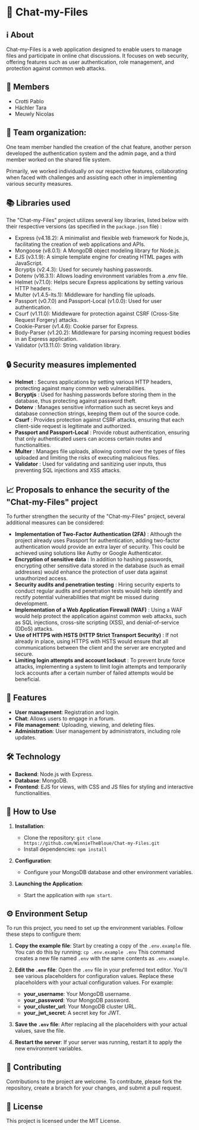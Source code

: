 # 📁 Chat-my-Files

## ℹ️ About
Chat-my-Files is a web application designed to enable users to manage files and participate in online chat discussions. It focuses on web security, offering features such as user authentication, role management, and protection against common web attacks.

## 👥 Members
- Crotti Pablo
- Hächler Tara
- Meuwly Nicolas

## 🧩 Team organization:
One team member handled the creation of the chat feature, another person developed the authentication system and the admin page, and a third member worked on the shared file system.

Primarily, we worked individually on our respective features, collaborating when faced with challenges and assisting each other in implementing various security measures.

## 📚 Libraries used
The "Chat-my-Files" project utilizes several key libraries, listed below with their respective versions (as specified in the `package.json` file) :
- Express (v4.18.2): A minimalist and flexible web framework for Node.js, facilitating the creation of web applications and APIs.
- Mongoose (v8.0.1): A MongoDB object modeling library for Node.js.
- EJS (v3.1.9): A simple template engine for creating HTML pages with JavaScript.
- Bcryptjs (v2.4.3): Used for securely hashing passwords.
- Dotenv (v16.3.1): Allows loading environment variables from a .env file.
- Helmet (v7.1.0): Helps secure Express applications by setting various HTTP headers.
- Multer (v1.4.5-lts.1): Middleware for handling file uploads.
- Passport (v0.7.0) and Passport-Local (v1.0.0): Used for user authentication.
- Csurf (v1.11.0): Middleware for protection against CSRF (Cross-Site Request Forgery) attacks.
- Cookie-Parser (v1.4.6): Cookie parser for Express.
- Body-Parser (v1.20.2): Middleware for parsing incoming request bodies in an Express application.
- Validator (v13.11.0): String validation library.

## 🔒 Security measures implemented
- **Helmet** : Secures applications by setting various HTTP headers, protecting against many common web vulnerabilities.
- **Bcryptjs** : Used for hashing passwords before storing them in the database, thus protecting against password theft.
- **Dotenv** : Manages sensitive information such as secret keys and database connection strings, keeping them out of the source code.
- **Csurf** : Provides protection against CSRF attacks, ensuring that each client-side request is legitimate and authorized.
- **Passport and Passport-Local** : Provide robust authentication, ensuring that only authenticated users can access certain routes and functionalities.
- **Multer** : Manages file uploads, allowing control over the types of files uploaded and limiting the risks of executing malicious files.
- **Validator** : Used for validating and sanitizing user inputs, thus preventing SQL injections and XSS attacks.

## 📈 Proposals to enhance the security of the "Chat-my-Files" project
To further strengthen the security of the "Chat-my-Files" project, several additional measures can be considered:
- **Implementation of Two-Factor Authentication (2FA)** : Although the project already uses Passport for authentication, adding two-factor authentication would provide an extra layer of security. This could be achieved using solutions like Authy or Google Authenticator.
- **Encryption of sensitive data** : In addition to hashing passwords, encrypting other sensitive data stored in the database (such as email addresses) would enhance the protection of user data against unauthorized access.
- **Security audits and penetration testing** : Hiring security experts to conduct regular audits and penetration tests would help identify and rectify potential vulnerabilities that might be missed during development.
- **Implementation of a Web Application Firewall (WAF)** : Using a WAF would help protect the application against common web attacks, such as SQL injections, cross-site scripting (XSS), and denial-of-service (DDoS) attacks.
- **Use of HTTPS with HSTS (HTTP Strict Transport Security)** : If not already in place, using HTTPS with HSTS would ensure that all communications between the client and the server are encrypted and secure.
- **Limiting login attempts and account lockout** : To prevent brute force attacks, implementing a system to limit login attempts and temporarily lock accounts after a certain number of failed attempts would be beneficial.

## 🚀 Features
- **User management**: Registration and login.
- **Chat**: Allows users to engage in a forum.
- **File management**: Uploading, viewing, and deleting files.
- **Administration**: User management by administrators, including role updates.

## 🛠️ Technology
- **Backend**: Node.js with Express.
- **Database**: MongoDB.
- **Frontend**: EJS for views, with CSS and JS files for styling and interactive functionalities.

## 📝 How to Use
1. **Installation**:
   - Clone the repository: `git clone https://github.com/WinnieTheBloue/Chat-my-Files.git`
   - Install dependencies: `npm install`

2. **Configuration**:
   - Configure your MongoDB database and other environment variables.

3. **Launching the Application**:
   - Start the application with `npm start`.

## ⚙️ Environment Setup
To run this project, you need to set up the environment variables. Follow these steps to configure them:

1. **Copy the example file**: Start by creating a copy of the `.env.example` file. You can do this by running:
   `cp .env.example .env`
   This command creates a new file named `.env` with the same contents as `.env.example`.

2. **Edit the `.env` file**: Open the `.env` file in your preferred text editor. You'll see various placeholders for configuration values. Replace these placeholders with your actual configuration values. For example:
   - **your_username**: Your MongoDB username.
   - **your_password**: Your MongoDB password.
   - **your_cluster_url**: Your MongoDB cluster URL.
   - **your_jwt_secret**: A secret key for JWT.
3. **Save the `.env` file**: After replacing all the placeholders with your actual values, save the file.
4. **Restart the server**: If your server was running, restart it to apply the new environment variables.

## 🤝 Contributing
Contributions to the project are welcome. To contribute, please fork the repository, create a branch for your changes, and submit a pull request.

## 📄 License
This project is licensed under the MIT License.
